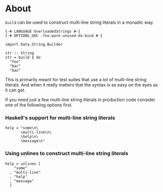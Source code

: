 # About

`build` can be used to construct multi-line string literals in a monadic way.

    {-# LANGUAGE OverloadedStrings #-}
    {-# OPTIONS_GHC -fno-warn-unused-do-bind #-}

    import Data.String.Builder

    str :: String
    str = build $ do
      "foo"
      "bar"
      "baz"

This is primarily meant for test suites that use a lot of multi-line string
literals.  And when it really matters that the syntax is as easy on the eyes as
it can get.

If you need just a few multi-line string literals in production code consider
one of the following options first.

### Haskell's support for multi-line string literals

    help = "some\n\
           \multi-line\n\
           \help\n\
           \message\n"

### Using unlines to construct multi-line string literals

    help = unlines [
        "some"
      , "multi-line"
      , "help"
      , "message"
      ]
